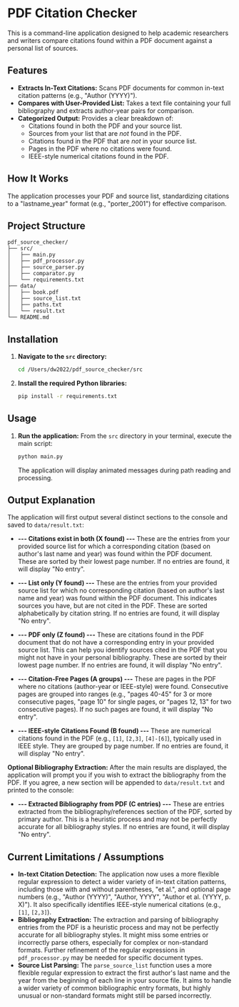 # PDF Citation Checker

This is a command-line application designed to help academic researchers and writers compare citations found within a PDF document against a personal list of sources.

## Features

*   **Extracts In-Text Citations:** Scans PDF documents for common in-text citation patterns (e.g., "Author (YYYY)").
*   **Compares with User-Provided List:** Takes a text file containing your full bibliography and extracts author-year pairs for comparison.
*   **Categorized Output:** Provides a clear breakdown of:
    *   Citations found in both the PDF and your source list.
    *   Sources from your list that are *not* found in the PDF.
    *   Citations found in the PDF that are *not* in your source list.
    *   Pages in the PDF where no citations were found.
    *   IEEE-style numerical citations found in the PDF.

## How It Works

The application processes your PDF and source list, standardizing citations to a "lastname_year" format (e.g., "porter_2001") for effective comparison.

## Project Structure

```
pdf_source_checker/
├── src/
│   ├── main.py
│   ├── pdf_processor.py
│   ├── source_parser.py
│   ├── comparator.py
│   └── requirements.txt
├── data/
│   ├── book.pdf
│   ├── source_list.txt
│   ├── paths.txt
│   └── result.txt
└── README.md
```

## Installation

1.  **Navigate to the `src` directory:**
    ```bash
    cd /Users/dw2022/pdf_source_checker/src
    ```
2.  **Install the required Python libraries:**
    ```bash
    pip install -r requirements.txt
    ```

## Usage

1.  **Run the application:**
    From the `src` directory in your terminal, execute the main script:
    ```bash
    python main.py
    ```
    The application will display animated messages during path reading and processing.

## Output Explanation

The application will first output several distinct sections to the console and saved to `data/result.txt`:

*   **--- Citations exist in both (X found) ---**
    These are the entries from your provided source list for which a corresponding citation (based on author's last name and year) was found within the PDF document. These are sorted by their lowest page number. If no entries are found, it will display "No entry".

*   **--- List only (Y found) ---**
    These are the entries from your provided source list for which no corresponding citation (based on author's last name and year) was found within the PDF document. This indicates sources you have, but are not cited in the PDF. These are sorted alphabetically by citation string. If no entries are found, it will display "No entry".

*   **--- PDF only (Z found) ---**
    These are citations found in the PDF document that do not have a corresponding entry in your provided source list. This can help you identify sources cited in the PDF that you might not have in your personal bibliography. These are sorted by their lowest page number. If no entries are found, it will display "No entry".

*   **--- Citation-Free Pages (A groups) ---**
    These are pages in the PDF where no citations (author-year or IEEE-style) were found. Consecutive pages are grouped into ranges (e.g., "pages 40-45" for 3 or more consecutive pages, "page 10" for single pages, or "pages 12, 13" for two consecutive pages). If no such pages are found, it will display "No entry".

*   **--- IEEE-style Citations Found (B found) ---**
    These are numerical citations found in the PDF (e.g., `[1]`, `[2,3]`, `[4]-[6]`), typically used in IEEE style. They are grouped by page number. If no entries are found, it will display "No entry".

**Optional Bibliography Extraction:**
After the main results are displayed, the application will prompt you if you wish to extract the bibliography from the PDF. If you agree, a new section will be appended to `data/result.txt` and printed to the console:

*   **--- Extracted Bibliography from PDF (C entries) ---**
    These are entries extracted from the bibliography/references section of the PDF, sorted by primary author. This is a heuristic process and may not be perfectly accurate for all bibliography styles. If no entries are found, it will display "No entry".

## Current Limitations / Assumptions

*   **In-text Citation Detection:** The application now uses a more flexible regular expression to detect a wider variety of in-text citation patterns, including those with and without parentheses, "et al.", and optional page numbers (e.g., "Author (YYYY)", "Author, YYYY", "Author et al. (YYYY, p. X)"). It also specifically identifies IEEE-style numerical citations (e.g., `[1]`, `[2,3]`).
*   **Bibliography Extraction:** The extraction and parsing of bibliography entries from the PDF is a heuristic process and may not be perfectly accurate for all bibliography styles. It might miss some entries or incorrectly parse others, especially for complex or non-standard formats. Further refinement of the regular expressions in `pdf_processor.py` may be needed for specific document types.
*   **Source List Parsing:** The `parse_source_list` function uses a more flexible regular expression to extract the first author's last name and the year from the beginning of each line in your source file. It aims to handle a wider variety of common bibliographic entry formats, but highly unusual or non-standard formats might still be parsed incorrectly.
